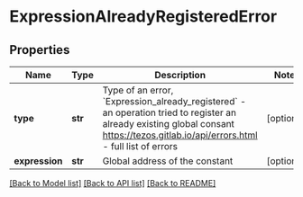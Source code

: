 # ExpressionAlreadyRegisteredError

## Properties
Name | Type | Description | Notes
------------ | ------------- | ------------- | -------------
**type** | **str** | Type of an error, &#x60;Expression_already_registered&#x60; - an operation tried to register an already existing global consant https://tezos.gitlab.io/api/errors.html - full list of errors | [optional] 
**expression** | **str** | Global address of the constant | [optional] 

[[Back to Model list]](../README.md#documentation-for-models) [[Back to API list]](../README.md#documentation-for-api-endpoints) [[Back to README]](../README.md)

